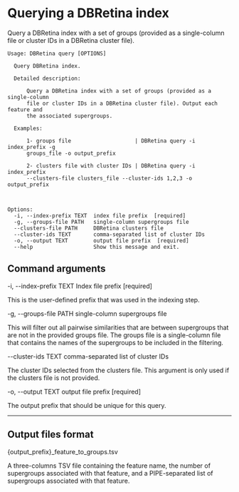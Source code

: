 # Querying a DBRetina index

Query a DBRetina index with a set of groups (provided as a single-column file or cluster IDs in a DBRetina cluster file).

```
Usage: DBRetina query [OPTIONS]

  Query DBRetina index.

  Detailed description:

      Query a DBRetina index with a set of groups (provided as a single-column
      file or cluster IDs in a DBRetina cluster file). Output each feature and
      the associated supergroups.

  Examples:

      1- groups file                    | DBRetina query -i index_prefix -g
      groups_file -o output_prefix

      2- clusters file with cluster IDs | DBRetina query -i index_prefix
      --clusters-file clusters_file --cluster-ids 1,2,3 -o output_prefix



Options:
  -i, --index-prefix TEXT  index file prefix  [required]
  -g, --groups-file PATH   single-column supergroups file
  --clusters-file PATH     DBRetina clusters file
  --cluster-ids TEXT       comma-separated list of cluster IDs
  -o, --output TEXT        output file prefix  [required]
  --help                   Show this message and exit.
```

## Command arguments


<span class="cmd"> -i, --index-prefix TEXT  Index file prefix  [required] </span>

This is the user-defined prefix that was used in the indexing step.

<span class="cmd"> -g, --groups-file PATH    single-column supergroups file </span>

This will filter out all pairwise similarities that are between supergroups that are not in the provided groups file. The groups file is a single-column file that contains the names of the supergroups to be included in the filtering.

<span class="cmd"> --cluster-ids TEXT        comma-separated list of cluster IDs </span>

The cluster IDs selected from the clusters file. This argument is only used if the clusters file is not provided.

<span class="cmd"> -o, --output TEXT        output file prefix  [required] </span>

The output prefix that should be unique for this query.

---

## Output files format


<!-- TODO: Implement later -->
<!-- <span class="cmd"> {output_prefix}_features_count_per_group.tsv </span>

A TSV file containing two columns, the first column is the supergroup name and the second column is the number of features that are contained in that supergroup, and the third column is a PIPE-separated list of supergroups from the user query that are associated with the feature in the first column. -->

<span class="cmd"> {output_prefix}_feature_to_groups.tsv </span>

A three-columns TSV file containing the feature name, the number of supergroups associated with that feature, and a PIPE-separated list of supergroups associated with that feature.

<!-- TODO: Fix later -->
<!-- <span class="cmd"> {output_prefix}_features_count_per_group_histogram.png </span>

A histogram plot showing the distribution of the number of features per supergroup. -->